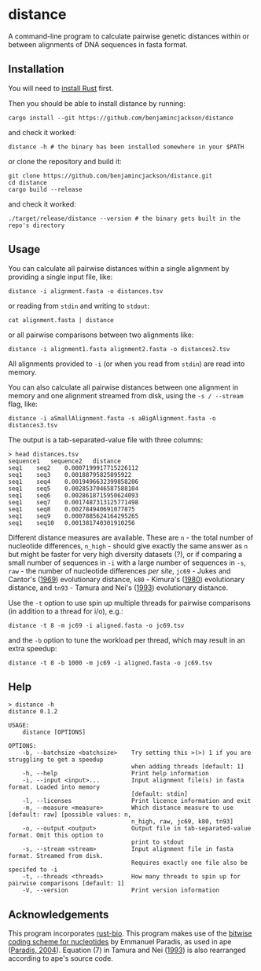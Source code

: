 # distance

A command-line program to calculate pairwise genetic distances within or between alignments of DNA sequences in fasta format.

## Installation

You will need to [install Rust](https://www.rust-lang.org/tools/install) first.

Then you should be able to install distance by running:

```
cargo install --git https://github.com/benjamincjackson/distance
```

and check it worked:
```
distance -h # the binary has been installed somewhere in your $PATH
```

or clone the repository and build it:

```
git clone https://github.com/benjamincjackson/distance.git
cd distance
cargo build --release
```
and check it worked:
```
./target/release/distance --version # the binary gets built in the repo's directory
```

## Usage

You can calculate all pairwise distances within a single alignment by providing a single input file, like:

`distance -i alignment.fasta -o distances.tsv`

or reading from `stdin` and writing to `stdout`:

`cat alignment.fasta | distance`

or all pairwise comparisons between two alignments like:

`distance -i alignment1.fasta alignment2.fasta -o distances2.tsv`

All alignments provided to `-i` (or when you read from `stdin`) are read into memory.

You can also calculate all pairwise distances between one alignment in memory and one alignment streamed from disk, using the `-s / --stream` flag, like:

`distance -i aSmallAlignment.fasta -s aBigAlignment.fasta -o distances3.tsv`

The output is a tab-separated-value file with three columns:

```
> head distances.tsv
sequence1	sequence2	distance
seq1	seq2	0.0007199917715226112
seq1	seq3	0.00188795825895922
seq1	seq4	0.0019496632399858206
seq1	seq5	0.0028537046587588104
seq1	seq6	0.0028618715950624093
seq1	seq7	0.0017487313125771498
seq1	seq8	0.002784940691077875
seq1	seq9	0.0007885624164295265
seq1	seq10	0.001381740301910256
```

Different distance measures are available. These are `n` - the total number of nucleotide differences, `n_high` - should give exactly the same answer as `n` but might be faster for very high diversity datasets (?), or if comparing a small number of sequences in `-i` with a large number of sequences in `-s`, `raw` - the number of nucleotide differences _per site_, `jc69` - Jukes and Cantor's ([1969](https://books.google.co.uk/books?id=FDHLBAAAQBAJ&lpg=PA21&ots=bmgnXDW6mB&dq=jukes%20cantor%201969&lr&pg=PA34#v=onepage&q=jukes%20cantor%201969&f=false)) evolutionary distance, `k80` - Kimura's ([1980](https://doi.org/10.1007/bf01731581)) evolutionary distance, and `tn93` - Tamura and Nei's ([1993](https://doi.org/10.1093/oxfordjournals.molbev.a040023)) evolutionary distance.

Use the `-t` option to use spin up multiple threads for pairwise comparisons (in addition to a thread for i/o), e.g.:

```
distance -t 8 -m jc69 -i aligned.fasta -o jc69.tsv
```

and the `-b` option to tune the workload per thread, which may result in an extra speedup:

```
distance -t 8 -b 1000 -m jc69 -i aligned.fasta -o jc69.tsv
```

## Help

```
> distance -h
distance 0.1.2

USAGE:
    distance [OPTIONS]

OPTIONS:
    -b, --batchsize <batchsize>    Try setting this >(>) 1 if you are struggling to get a speedup
                                   when adding threads [default: 1]
    -h, --help                     Print help information
    -i, --input <input>...         Input alignment file(s) in fasta format. Loaded into memory
                                   [default: stdin]
    -l, --licenses                 Print licence information and exit
    -m, --measure <measure>        Which distance measure to use [default: raw] [possible values: n,
                                   n_high, raw, jc69, k80, tn93]
    -o, --output <output>          Output file in tab-separated-value format. Omit this option to
                                   print to stdout
    -s, --stream <stream>          Input alignment file in fasta format. Streamed from disk.
                                   Requires exactly one file also be specifed to -i
    -t, --threads <threads>        How many threads to spin up for pairwise comparisons [default: 1]
    -V, --version                  Print version information
```

## Acknowledgements

This program incorporates [rust-bio](https://rust-bio.github.io/). This program makes use of the [bitwise coding scheme for nucleotides](http://ape-package.ird.fr/misc/BitLevelCodingScheme.html) by Emmanuel Paradis, as used in ape ([Paradis, 2004](https://doi.org/10.1093/bioinformatics/btg412)). Equation (7) in Tamura and Nei ([1993](https://doi.org/10.1093/oxfordjournals.molbev.a040023)) is also rearranged according to ape's source code.
